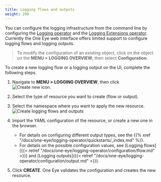 ```yaml
---
title: Logging flows and outputs
weight: 200
---
```


You can configure the logging infrastructure from the command line by configuring the [Logging operator](/docs/one-eye/logging-operator/) and the [Logging Extensions operator](/docs/one-eye/logging-extensions/). Currently the One Eye web interface offers limited support to configure logging flows and logging outputs.

> To modify the configuration of an existing object, click on the object on the **MENU > LOGGING OVERVIEW**, then select **Configuration**.

To create a new logging flow or a logging output on the UI, complete the following steps.

1. Navigate to **MENU > LOGGING OVERVIEW**, then click ![Create new icon](/docs/one-eye/headless/icon-create-new.png).
1. Select the type of resource you want to create (flow or output).
1. Select the namespace where you want to apply the new resource.
    ![Create logging flows and outputs](/docs/one-eye/configure-logging-infrastructure/configuration-overview/create-flow.png)
1. Import the YAML configuration of the resource, or create a new one in the browser.

    - For details on configuring different output types, see the {{% xref "/docs/one-eye/logging-operator/quickstarts/_index.md" %}}.
    - For details on the possible configuration values, see [Logging flows]({{< relref "/docs/one-eye/logging-operator/configuration/flow.md" >}}) and [Logging outputs]({{< relref "/docs/one-eye/logging-operator/configuration/output.md" >}}).

1. Click **CREATE**. One Eye validates the configuration and creates the new resource.
